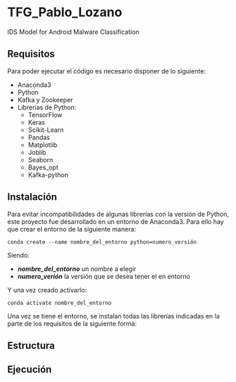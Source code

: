 # TFG_Pablo_Lozano
 IDS Model for Android Malware Classification

## Requisitos
Para poder ejecutar el código es necesario disponer de lo siguiente:
- Anaconda3
- Python
- Kafka y Zookeeper
- Librerías de Python:
    - TensorFlow
    - Keras
    - Scikit-Learn
    - Pandas
    - Matplotlib
    - Joblib
    - Seaborn
    - Bayes_opt
    - Kafka-python

## Instalación
Para evitar incompatibilidades de algunas librerías con la versión de Python, este proyecto fue desarrollado en un entorno de Anaconda3. Para ello hay que crear el entorno de la siguiente manera:
```
conda create --name nombre_del_entorno python=numero_versión
```
Siendo:
- _**nombre_del_entorno**_ un nombre a elegir
- _**numero_verión**_ la versión que se desea tener el en entorno

Y una vez creado activarlo:
```
conda activate nombre_del_entorno
```

Una vez se tiene el entorno, se instalan todas las librerías indicadas en la parte de los requisitos de la siguiente forma:

## Estructura

## Ejecución
